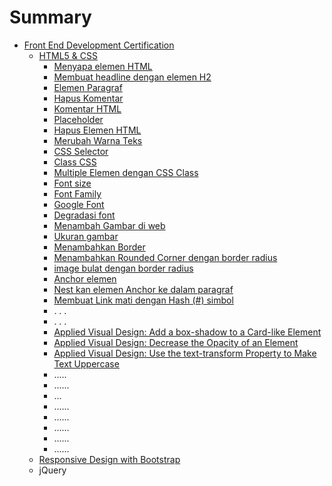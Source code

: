 # Summary

* [Front End Development Certification](README.md)
  * [HTML5 & CSS](sdas.md)
    * [Menyapa elemen HTML](sdas/menyapa-elemen-html.md)
    * [Membuat headline dengan elemen H2](sdas/membuat-headline-dengan-elemen-h2.md)
    * [Elemen Paragraf](sdas/elemen-paragraf.md)
    * [Hapus Komentar](sdas/hapus-komentar.md)
    * [Komentar HTML](sdas/komentar-html.md)
    * [Placeholder](sdas/placeholder.md)
    * [Hapus Elemen HTML](sdas/hapus-elemen-html.md)
    * [Merubah Warna Teks](sdas/merubah-warna-teks.md)
    * [CSS Selector](sdas/menggunakan-css-selector-utnuk-elemen-style.md)
    * [Class CSS](sdas/class-css.md)
    * [Multiple Elemen dengan CSS Class](sdas/multiple-elemen-dengan-css-class.md)
    * [Font size](sdas/font-size.md)
    * [Font Family](sdas/font-family.md)
    * [Google Font](sdas/google-font.md)
    * [Degradasi font](sdas/degradasi-font.md)
    * [Menambah Gambar di web](sdas/menambah-gambar-di-web.md)
    * [Ukuran gambar](sdas/ukuran-gambar.md)
    * [Menambahkan Border](sdas/menambahkan-border.md)
    * [Menambahkan Rounded Corner dengan border radius](sdas/menambahkan-margin-yang-berbeda-pada-sisi-elemen.md)
    * [image bulat dengan border radius](sdas/image-bulat-dengan-border-radius.md)
    * [Anchor elemen](sdas/anchor-elemen.md)
    * [Nest kan elemen Anchor ke dalam paragraf](sdas/nest-kan-elemen-anchor-ke-dalam-paragraf.md)
    * [Membuat Link mati dengan Hash \(\#\) simbol](sdas/membuat-link-mati-dengan-hash-simbol.md)
    * . . .
    * . . .
    * [Applied Visual Design: Add a box-shadow to a Card-like Element](sdas/applied-visual-design-add-a-box-shadow-to-a-card-like-element.md)
    * [Applied Visual Design: Decrease the Opacity of an Element](sdas/applied-visual-design-decrease-the-opacity-of-an-element.md)
    * [Applied Visual Design: Use the text-transform Property to Make Text Uppercase](sdas/.md)
    * .....
    * ......
    * ...
    * ......
    * ......
    * ......
    * ......
    * ......
  * [Responsive Design with Bootstrap](responsive-design-with-bootstrap.md)
  * jQuery

